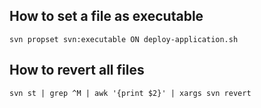 

## How to set a file as executable

    svn propset svn:executable ON deploy-application.sh

## How to revert all files

    svn st | grep ^M | awk '{print $2}' | xargs svn revert
